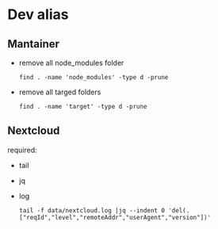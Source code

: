 # Dev alias

## Mantainer

- remove all node_modules folder

  ```find . -name 'node_modules' -type d -prune```

- remove all targed folders

  ```find . -name 'target' -type d -prune```
  
## Nextcloud

required:

  - tail
  - jq



- log 

  ```tail -f data/nextcloud.log |jq --indent 0 'del(.["reqId","level","remoteAddr","userAgent","version"])'```
